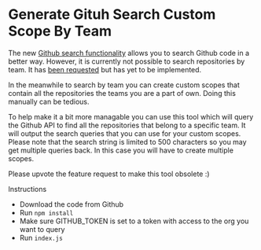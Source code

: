 # Generate Gituh Search Custom Scope By Team
The new [Github search functionality](https://cs.github.com/) allows you to search Github code in a better way. However, it is currently not possible to search repositories by team. It has [been requested](https://github.com/github/feedback/discussions/9023) but has yet to be implemented. 

In the meanwhile to search by team you can create custom scopes that contain all the repositories the teams you are a part of own. Doing this manually can be tedious. 

To help make it a bit more managable you can use this tool which will query the Github API to find all the repositories that belong to a specific team. It will output the search queries that you can use for your custom scopes. Please note that the search string is limited to 500 characters so you may get multiple queries back. In this case you will have to create multiple scopes. 

Please upvote the feature request to make this tool obsolete :) 

Instructions
* Download the code from Github
* Run `npm install`
* Make sure GITHUB_TOKEN is set to a token with access to the org you want to query
* Run `index.js`